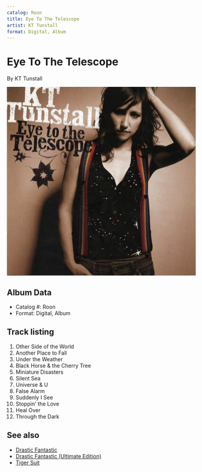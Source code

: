 ```yaml
---
catalog: Roon
title: Eye To The Telescope
artist: KT Tunstall
format: Digital, Album
---
```


# Eye To The Telescope

By KT Tunstall

![](../../assets/albumcovers/KT_Tunstall-Eye_To_The_Telescope.png)

## Album Data

- Catalog #: Roon
- Format: Digital, Album


## Track listing


1. Other Side of the World
2. Another Place to Fall
3. Under the Weather
4. Black Horse & the Cherry Tree
5. Miniature Disasters
6. Silent Sea
7. Universe & U
8. False Alarm
9. Suddenly I See
10. Stoppin' the Love
11. Heal Over
12. Through the Dark


## See also

- [Drastic Fantastic](Drastic_Fantastic.md)
- [Drastic Fantastic (Ultimate Edition)](Drastic_Fantastic_Ultimate_Edition.md)
- [Tiger Suit](Tiger_Suit.md)
